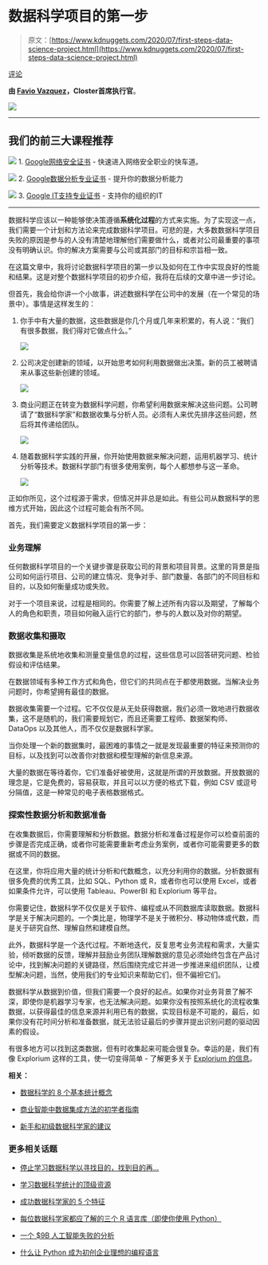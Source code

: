 # 数据科学项目的第一步

> 原文：[https://www.kdnuggets.com/2020/07/first-steps-data-science-project.html](https://www.kdnuggets.com/2020/07/first-steps-data-science-project.html)

[评论](#comments)

**由 [Favio Vazquez](https://www.linkedin.com/in/faviovazquez/)，Closter首席执行官**。

![](../Images/4c39e62388c79244f2b50eba00582d8f.png)

* * *

## 我们的前三大课程推荐

![](../Images/0244c01ba9267c002ef39d4907e0b8fb.png) 1\. [Google网络安全证书](https://www.kdnuggets.com/google-cybersecurity) - 快速进入网络安全职业的快车道。

![](../Images/e225c49c3c91745821c8c0368bf04711.png) 2\. [Google数据分析专业证书](https://www.kdnuggets.com/google-data-analytics) - 提升你的数据分析能力

![](../Images/0244c01ba9267c002ef39d4907e0b8fb.png) 3\. [Google IT支持专业证书](https://www.kdnuggets.com/google-itsupport) - 支持你的组织的IT

* * *

数据科学应该以一种能够使决策遵循**系统化过程**的方式来实施。为了实现这一点，我们需要一个计划和方法论来完成数据科学项目。可悲的是，大多数数据科学项目失败的原因是参与的人没有清楚地理解他们需要做什么，或者对公司最重要的事项没有明确认识。你的解决方案需要与公司或其部门的目标和宗旨相一致。

在这篇文章中，我将讨论数据科学项目的第一步以及如何在工作中实现良好的性能和结果。这是对整个数据科学项目的初步介绍，我将在后续的文章中进一步讨论。

但首先，我会给你讲一个小故事，讲述数据科学在公司中的发展（在一个常见的场景中）。事情是这样发生的：

1.  你手中有大量的数据，这些数据是你几个月或几年来积累的，有人说：“我们有很多数据，我们得对它做点什么。”

    ![](../Images/62ed073a41976239104dc15aca786773.png)

1.  公司决定创建新的领域，以开始思考如何利用数据做出决策。新的员工被聘请来从事这些新创建的领域。

    ![](../Images/2da5da92199535b4797c8e0307f621c8.png)

1.  商业问题正在转变为数据科学问题，你希望利用数据来解决这些问题。公司聘请了“数据科学家”和数据收集与分析人员。必须有人来优先排序这些问题，然后将其传递给团队。

    ![](../Images/09393f8a8718bb17758facb7ca826b02.png)

1.  随着数据科学实践的开展，你开始使用数据来解决问题，运用机器学习、统计分析等技术。数据科学部门有很多使用案例，每个人都想参与这一革命。

    ![](../Images/8cb3839feede6725a824736207f0f240.png)

正如你所见，这个过程源于需求，但情况并非总是如此。有些公司从数据科学的思维方式开始，因此这个过程可能会有所不同。

首先，我们需要定义数据科学项目的第一步：

### 业务理解

任何数据科学项目的一个关键步骤是获取公司的背景和项目背景。这里的背景是指公司如何运行项目、公司的建立情况、竞争对手、部门数量、各部门的不同目标和目的，以及如何衡量成功或失败。

对于一个项目来说，过程是相同的。你需要了解上述所有内容以及期望，了解每个人的角色和职责，项目如何融入运行它的部门，参与的人数以及对你的期望。

### 数据收集和摄取

数据收集是系统地收集和测量变量信息的过程，这些信息可以回答研究问题、检验假设和评估结果。

在数据领域有多种工作方式和角色，但它们的共同点在于都使用数据。当解决业务问题时，你希望拥有最佳的数据。

数据收集需要一个过程。它不仅仅是从无处获得数据，我们必须一致地进行数据收集，这不是随机的，我们需要规划它，而且还需要工程师、数据架构师、DataOps 以及其他人，而不仅仅是数据科学家。

当你处理一个新的数据集时，最困难的事情之一就是发现最重要的特征来预测你的目标，以及找到可以改善你对数据和模型理解的新信息来源。

大量的数据在等待着你，它们准备好被使用，这就是所谓的开放数据。开放数据的理念是，它是免费的，容易获取，并且可以以方便的格式下载，例如 CSV 或逗号分隔值，这是一种常见的电子表格数据格式。

### 探索性数据分析和数据准备

在收集数据后，你需要理解和分析数据。数据分析和准备过程是你可以检查前面的步骤是否完成正确，或者你可能需要重新考虑业务案例，或者你可能需要更多的数据或不同的数据。

在这里，你将应用大量的统计分析和代数概念，以充分利用你的数据。分析数据有很多免费的优秀工具，比如 SQL、Python 或 R，或者你也可以使用 Excel，或者如果条件允许，可以使用 Tableau、PowerBI 和 Explorium 等平台。

你需要记住，数据科学不仅仅是关于软件、编程或从不同数据库读取数据。数据科学是关于解决问题的。一个类比是，物理学不是关于微积分、移动物体或代数，而是关于研究自然、理解自然和建模自然。

此外，数据科学是一个迭代过程。不断地迭代，反复思考业务流程和需求，大量实验，倾听数据的反馈，理解并鼓励业务团队理解数据的意见必须始终包含在产品讨论中，找到解决问题的关键路径，然后围绕完成它并进一步推进来组织团队，让模型解决问题，当然，使用我们的专业知识来帮助它们，但不偏袒它们。

数据科学从数据到价值，但我们需要一个良好的起点。如果你对业务背景了解不深，即使你是机器学习专家，也无法解决问题。如果你没有按照系统化的流程收集数据，以获得最佳的信息来源并利用已有的数据，实现目标是不可能的，最后，如果你没有花时间分析和准备数据，就无法验证最后的步骤并提出识别问题的驱动因素的假设。

有很多地方可以找到这类数据，但有时收集起来可能会很复杂。幸运的是，我们有像 Explorium 这样的工具，使一切变得简单 - 了解更多关于 [Explorium 的信息](https://www.explorium.ai/)。

**相关：**

+   [数据科学的 8 个基本统计概念](https://www.kdnuggets.com/2020/06/8-basic-statistics-concepts.html)

+   [商业智能中数据集成方法的初学者指南](https://www.kdnuggets.com/2020/03/beginner-guide-data-integration-approaches-business-intelligence.html)

+   [新手和初级数据科学家的建议](https://www.kdnuggets.com/2019/11/advice-new-junior-data-scientists.html)

### 更多相关话题

+   [停止学习数据科学以寻找目的，找到目的再…](https://www.kdnuggets.com/2021/12/stop-learning-data-science-find-purpose.html)

+   [学习数据科学统计的顶级资源](https://www.kdnuggets.com/2021/12/springboard-top-resources-learn-data-science-statistics.html)

+   [成功数据科学家的 5 个特征](https://www.kdnuggets.com/2021/12/5-characteristics-successful-data-scientist.html)

+   [每位数据科学家都应了解的三个 R 语言库（即使你使用 Python）](https://www.kdnuggets.com/2021/12/three-r-libraries-every-data-scientist-know-even-python.html)

+   [一个 $9B 人工智能失败的分析](https://www.kdnuggets.com/2021/12/9b-ai-failure-examined.html)

+   [什么让 Python 成为初创企业理想的编程语言](https://www.kdnuggets.com/2021/12/makes-python-ideal-programming-language-startups.html)
